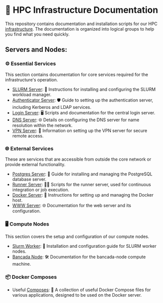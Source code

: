 # 🚀 HPC Infrastructure Documentation

This repository contains documentation and installation scripts for our HPC [infrastructure](../docs/Infrastructure.md). The documentation is organized into logical groups to help you find what you need quickly.



## Servers and Nodes:

### ⚙️ Essential Services
This section contains documentation for core services required for the infrastructure's operation.

* [SLURM Server](essencial/slurm-server/README.md): 📝 Instructions for installing and configuring the SLURM workload manager.
* [Authenticator Server](essencial/auth-server/README.md): 🛡️ Guide to setting up the authentication server, including Kerberos and LDAP services.
* [Login Server](essencial/login-server/README.md): 🖥️ Scripts and documentation for the central login server.
* [DNS Server](essencial/login-server/README.md): 🌐 Details on configuring the DNS server for name resolution within the network.
* [VPN Server](essencial/vpn-server/README.md): 🔐 Information on setting up the VPN server for secure remote access.

### 🌐 External Services
These are services that are accessible from outside the core network or provide external functionality.

* [Postgres Server](external/postgres-server/README.md): 🐘 Guide for installing and managing the PostgreSQL database server.
* [Runner Server](external/runner-server/README.md): 🏃‍♂️ Scripts for the runner server, used for continuous integration or job execution.
* [Docker Server](external/docker-server/README.md): 🐳 Instructions for setting up and managing the Docker host.
* [WWW Server](external/www-server/README.md): 🌐 Documentation for the web server and its configuration.

### 🖥️ Compute Nodes
This section covers the setup and configuration of our compute nodes.

* [Slurm Worker](nodes/slurm-node/README.md): 🔧 Installation and configuration guide for SLURM worker nodes.
* [Bancada Node](nodes/bancada-node/README.md): 🛠️ Documentation for the bancada-node compute machine.

### 📦 Docker Composes

* Useful [Composes](composes/README.md): 📄 A collection of useful Docker Compose files for various applications, designed to be used on the Docker server.


